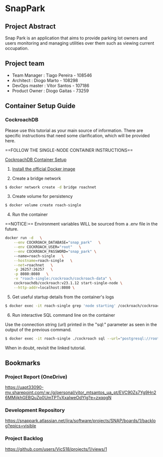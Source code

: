# SnapPark

## Project Abstract
Snap Park is an application that aims to provide parking lot owners and users monitoring and managing utilities over them such as viewing current occupation. 

## Project team
- Team Manager : Tiago Pereira - 108546 
- Architect : Diogo Marto - 108298
- DevOps master : Vítor Santos - 107186
- Product Owner : Diogo Gaitas - 73259

## Container Setup Guide

### CockroachDB

Please use this tutorial as your main source of information. 
There are specific instructions that need some clarification, which will be provided here.

==FOLLOW THE SINGLE-NODE CONTAINER INSTRUCTIONS==

[CockroachDB Container Setup](https://www.cockroachlabs.com/docs/v23.1/start-a-local-cluster-in-docker-linux#step-2-start-the-cluster)

1. [Install the official Docker image](https://www.cockroachlabs.com/docs/v23.1/install-cockroachdb-linux#install-docker)

2. Create a bridge network
```bash
$ docker network create -d bridge roachnet
```

3. Create volume for persistency
```bash
$ docker volume create roach-single
```

4. Run the container

==NOTICE:== Environment variables WILL be sourced from a .env file in the future.

```bash
docker run -d   \
    --env COCKROACH_DATABASE="snap_park"   \
    --env COCKROACH_USER="root"   \
    --env COCKROACH_PASSWORD="snap_park" \            
    --name=roach-single   \
    --hostname=roach-single   \
    --net=roachnet   \
    -p 26257:26257   \
    -p 8080:8080   \
    -v "roach-single:/cockroach/cockroach-data" \
    cockroachdb/cockroach:v23.1.12 start-single-node \
    --http-addr=localhost:8080 \
```

5. Get useful startup details from the container's logs
```bash
$ docker exec -it roach-single grep 'node starting' /cockroach/cockroach-data/logs/cockroach.log -A 11
```

6. Run interactive SQL command line on the container

Use the connection string (url) printed in the "sql:" parameter as seen in the output of the previous command.

```bash
$ docker exec -it roach-single ./cockroach sql --url="postgresql://root@roach-single:26257/defaultdb?sslcert=certs%2Fclient.root.crt&sslkey=certs%2Fclient.root.key&sslmode=verify-full&sslrootcert=certs%2Fca.crt"
```

When in doubt, revisit the linked tutorial. 

## Bookmarks

### Project Report (OneDrive)

https://uapt33090-my.sharepoint.com/:w:/g/personal/vitor_mtsantos_ua_pt/EVC90Zs7Yg9Hn26MMijkhGEBQuZp0UmTPTvXxaIweOdYlg?e=zxqqgN

### Development Repository
https://snappark.atlassian.net/jira/software/projects/SNAP/boards/1/backlog?epics=visible

### Project Backlog

https://github.com/users/VicS18/projects/1/views/1
